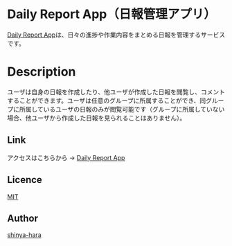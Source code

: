 Daily Report App（日報管理アプリ）
====

[Daily Report App](https://warm-basin-85336.herokuapp.com/)は、日々の進捗や作業内容をまとめる日報を管理するサービスです。

# Description
ユーザは自身の日報を作成したり、他ユーザが作成した日報を閲覧し、コメントすることができます。ユーザは任意のグループに所属することができ、同グループに所属しているユーザの日報のみが閲覧可能です（グループに所属していない場合、他ユーザから作成した日報を見られることはありません）。

## Link
アクセスはこちらから → [Daily Report App](https://warm-basin-85336.herokuapp.com/)

## Licence

[MIT](https://github.com/shinya-hara/Questans/blob/master/LICENSE)

## Author

[shinya-hara](https://github.com/shinya-hara)
